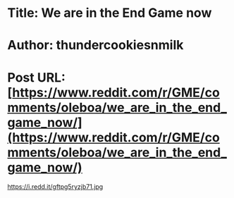 # Title: We are in the End Game now
# Author: thundercookiesnmilk
# Post URL: [https://www.reddit.com/r/GME/comments/oleboa/we_are_in_the_end_game_now/](https://www.reddit.com/r/GME/comments/oleboa/we_are_in_the_end_game_now/)


https://i.redd.it/gftpg5ryzjb71.jpg